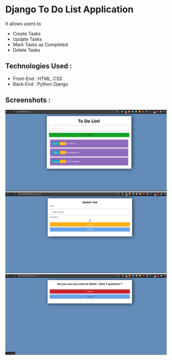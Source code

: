 # Django To Do List Application #

It allows users to 
* Create Tasks<br>
* Update Tasks<br>
* Mark Tasks as Completed<br>
* Delete Tasks<br>

## Technologies Used : ##

* Front-End :  HTML, CSS<br>
* Back-End : Python Django<br>

## Screenshots : ##

![Home Page](img/to-do.png "Home Page") <br>
![Update Task Page](img/update.png "Update Tasks Page") <br>
![Delete Task Page](img/delete.png "Delete Tasks Page")<br>



